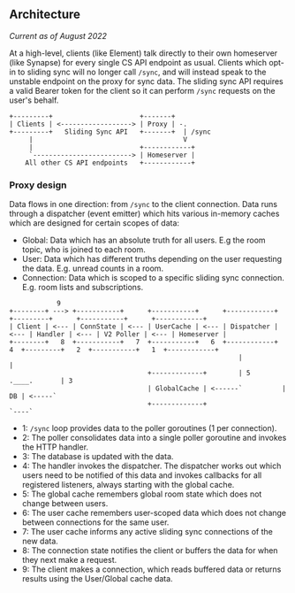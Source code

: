 ## Architecture

_Current as of August 2022_

At a high-level, clients (like Element) talk directly to their own homeserver (like Synapse) for every
single CS API endpoint as usual. Clients which opt-in to sliding sync will no longer call `/sync`, and
will instead speak to the unstable endpoint on the proxy for sync data. The sliding sync API requires
a valid Bearer token for the client so it can perform `/sync` requests on the user's behalf.

```
+---------+                      +-------+
| Clients | <------------------> | Proxy | -.
+---------+   Sliding Sync API   +-------+  | /sync
     |                                      V
     |                           +------------+
     `-------------------------> | Homeserver |
    All other CS API endpoints   +------------+
```

### Proxy design

Data flows in one direction: from `/sync` to the client connection. Data runs through a dispatcher (event emitter)
which hits various in-memory caches which are designed for certain scopes of data:

-   Global: Data which has an absolute truth for all users. E.g the room topic, who is joined to each room.
-   User: Data which has different truths depending on the user requesting the data. E.g. unread counts in a room.
-   Connection: Data which is scoped to a specific sliding sync connection. E.g. room lists and subscriptions.

```
            9
+--------+ ---> +-----------+      +-----------+      +------------+      +---------+      +-----------+      +------------+
| Client | <--- | ConnState | <--- | UserCache | <--- | Dispatcher | <--- | Handler | <--- | V2 Poller | <--- | Homeserver |
+--------+   8  +-----------+   7  +-----------+   6  +------------+   4  +---------+   2  +-----------+   1  +------------+
                                                          |                       |
                                   +-------------+        | 5        .____.       | 3
                                   | GlobalCache | <------`          | DB | <-----`
                                   +-------------+                   `----`

```

-   1: `/sync` loop provides data to the poller goroutines (1 per connection).
-   2: The poller consolidates data into a single poller goroutine and invokes the HTTP handler.
-   3: The database is updated with the data.
-   4: The handler invokes the dispatcher. The dispatcher works out which users need to be notified of this data and invokes callbacks for all registered listeners, always starting with the global cache.
-   5: The global cache remembers global room state which does not change between users.
-   6: The user cache remembers user-scoped data which does not change between connections for the same user.
-   7: The user cache informs any active sliding sync connections of the new data.
-   8: The connection state notifies the client or buffers the data for when they next make a request.
-   9: The client makes a connection, which reads buffered data or returns results using the User/Global cache data.
